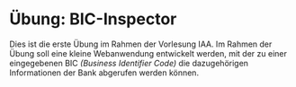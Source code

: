 # Übung: BIC-Inspector

Dies ist die erste Übung im Rahmen der Vorlesung IAA. Im Rahmen der Übung soll eine kleine Webanwendung entwickelt
werden, mit der zu einer eingegebenen BIC *(Business Identifier Code)* die dazugehörigen Informationen der Bank 
abgerufen werden können. 